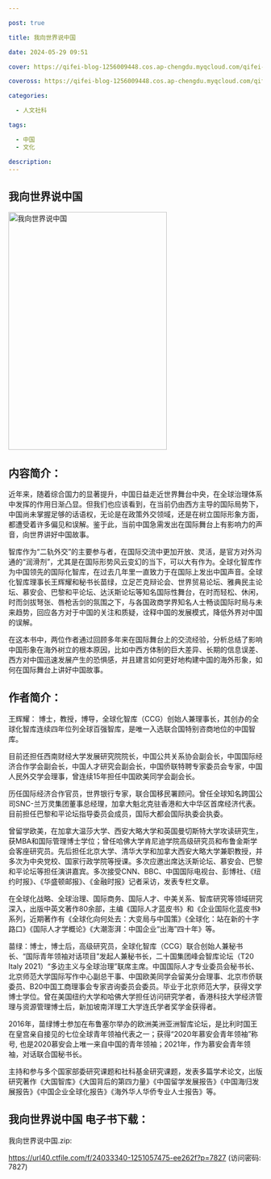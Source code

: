 ```yaml
---

post: true

title: 我向世界说中国

date: 2024-05-29 09:51

cover: https://qifei-blog-1256009448.cos.ap-chengdu.myqcloud.com/qifei-blog/65c8cc6d9f345e8d036ee0df.jpg

coveross: https://qifei-blog-1256009448.cos.ap-chengdu.myqcloud.com/qifei-blog/65c8cc6d9f345e8d036ee0df.jpg

categories:

  - 人文社科

tags:

  - 中国
  - 文化

description:
---
```




## 我向世界说中国
<img alt="我向世界说中国 " class="aligncenter loading" data-was-processed="true" decoding="async" fetchpriority="high" height="471" src="https://qifei-blog-1256009448.cos.ap-chengdu.myqcloud.com/qifei-blog/65c8cc6d9f345e8d036ee0df.jpg " style="cursor: zoom-in;" width="314"/>

## 内容简介：

近年来，随着综合国力的显著提升，中国日益走近世界舞台中央，在全球治理体系中发挥的作用日渐凸显。但我们也应该看到，在当前仍由西方主导的国际局势下，中国尚未掌握足够的话语权，无论是在政策外交领域，还是在树立国际形象方面，都遭受着许多偏见和误解。鉴于此，当前中国急需发出在国际舞台上有影响力的声音，向世界讲好中国故事。

智库作为“二轨外交”的主要参与者，在国际交流中更加开放、灵活，是官方对外沟通的“润滑剂”，尤其是在国际形势风云变幻的当下，可以大有作为。全球化智库作为中国领先的国际化智库，在过去几年里一直致力于在国际上发出中国声音。全球化智库理事长王辉耀和秘书长苗绿，立足芒克辩论会、世界贸易论坛、雅典民主论坛、慕安会、巴黎和平论坛、达沃斯论坛等知名国际性舞台，在时而轻松、休闲，时而剑拔弩张、唇枪舌剑的氛围之下，与各国政商学界知名人士畅谈国际时局与未来趋势，回应各方对于中国的关注和质疑，诠释中国的发展模式，降低外界对中国的误解。

在这本书中，两位作者通过回顾多年来在国际舞台上的交流经验，分析总结了影响中国形象在海外树立的根本原因，比如中西方体制的巨大差异、长期的信息误差、西方对中国迅速发展产生的恐惧感，并且建言如何更好地构建中国的海外形象，如何在国际舞台上讲好中国故事。

## 作者简介：

王辉耀： 博士，教授，博导，全球化智库（CCG）创始人兼理事长，其创办的全球化智库连续四年位列全球百强智库，是唯一入选联合国特别咨商地位的中国智库。

目前还担任西南财经大学发展研究院院长，中国公共关系协会副会长，中国国际经济合作学会副会长，中国人才研究会副会长，中国侨联特聘专家委员会专家，中国人民外交学会理事，曾连续15年担任中国欧美同学会副会长。

历任国际经济合作官员，世界银行专家，联合国移民署顾问。曾任全球知名跨国公司SNC-兰万灵集团董事总经理，加拿大魁北克驻香港和大中华区首席经济代表。目前担任巴黎和平论坛指导委员会成员，国际大都会国际执委会执委。

曾留学欧美，在加拿大温莎大学、西安大略大学和英国曼切斯特大学攻读研究生，获MBA和国际管理博士学位；曾任哈佛大学肯尼迪学院高级研究员和布鲁金斯学会客座研究员。先后担任北京大学、清华大学和加拿大西安大略大学兼职教授，并多次为中央党校、国家行政学院等授课。多次应邀出席达沃斯论坛、慕安会、巴黎和平论坛等担任演讲嘉宾。多次接受CNN、BBC、中国国际电视台、彭博社、《纽约时报》、《华盛顿邮报》、《金融时报》记者采访，发表专栏文章。

在全球化战略、全球治理、国际商务、国际人才、中美关系、智库研究等领域研究深入，出版中英文著作80余部，主编《国际人才蓝皮书》和《企业国际化蓝皮书》系列，近期著作有《全球化向何处去：大变局与中国策》《全球化：站在新的十字路口》《国际人才学概论》《大潮澎湃：中国企业“出海”四十年》等。

苗绿：博士，博士后，高级研究员，全球化智库（CCG）联合创始人兼秘书长、“国际青年领袖对话项目”发起人兼秘书长，二十国集团峰会智库论坛（T20 Italy 2021）“多边主义与全球治理”联席主席。中国国际人才专业委员会秘书长、北京师范大学国际写作中心副总干事、中国欧美同学会留美分会理事、北京市侨联委员、B20中国工商理事会专家咨询委员会委员。毕业于北京师范大学，获得文学博士学位。曾在美国纽约大学和哈佛大学担任访问研究学者，香港科技大学经济管理与资源管理博士后，新加坡南洋理工大学连氏学者奖学金获得者。

2016年，苗绿博士参加在布鲁塞尔举办的欧洲美洲亚洲智库论坛，是比利时国王在皇宫亲自接见的七位全球青年领袖代表之一；获得“2020年慕安会青年领袖”称号, 也是2020慕安会上唯一来自中国的青年领袖；2021年，作为慕安会青年领袖，对话联合国秘书长。

主持和参与多个国家部委研究课题和社科基金研究课题，发表多篇学术论文，出版研究著作《大国智库》《大国背后的第四力量》《中国留学发展报告》《中国海归发展报告》《中国企业全球化报告》《海外华人华侨专业人士报告》等。

## 我向世界说中国 电子书下载：



我向世界说中国.zip: 

https://url40.ctfile.com/f/24033340-1251057475-ee262f?p=7827 (访问密码: 7827)

